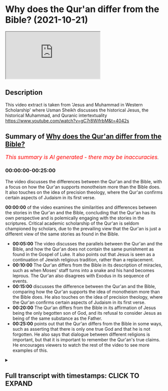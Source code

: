 # Why does the Qur'an differ from the Bible? (2021-10-21)

<iframe loading='lazy' allow='autoplay' src='https://www.youtube.com/embed/KR9MuOkZnK0'></iframe>

## Description

This video extract is taken from 'Jesus and Muhammad in Western Scholarship' where Usman Sheikh discusses the historical Jesus, the historical Muhammad, and Quranic intertextuality https://www.youtube.com/watch?v=gC7r8WifrbM&t=4042s

## Summary of [Why does the Qur'an differ from the Bible?](https://www.youtube.com/watch?v=KR9MuOkZnK0)


*<span style="color:red; font-size:125%">This summary is AI generated - there may be inaccuracies</span>. [](/)*

### <a onclick="modifyYTiframeseektime('0')">00:00:00-00:25:00</a>

The video discusses the differences between the Qur'an and the Bible, with a focus on how the Qur'an supports monotheism more than the Bible does. It also touches on the idea of precision theology, where the Qur'an confirms certain aspects of Judaism in its first verse.

**<a onclick="modifyYTiframeseektime('0')">00:00:00</a>** of the video examines the similarities and differences between the stories in the Qur'an and the Bible, concluding that the Qur'an has its own perspective and is polemically engaging with the stories in the scriptures. Critical academic scholarship of the Qur'an is seldom championed by scholars, due to the prevailing view that the Qur'an is just a different view of the same stories as found in the Bible.
* **<a onclick="modifyYTiframeseektime('300')">00:05:00</a>** The video discusses the parallels between the Qur'an and the Bible, and how the Qur'an does not contain the same punishment as found in the Gospel of Luke. It also points out that Jesus is seen as a continuation of Jewish religious tradition, rather than a replacement.
* **<a onclick="modifyYTiframeseektime('600')">00:10:00</a>** The Qur'an differs from the Bible in its description of miracles, such as when Moses' staff turns into a snake and his hand becomes leprous. The Qur'an also disagrees with Exodus in its sequence of events.
* **<a onclick="modifyYTiframeseektime('900')">00:15:00</a>** discusses the difference between the Qur'an and the Bible, comparing how the Qur'an supports the idea of monotheism more than the Bible does. He also touches on the idea of precision theology, where the Qur'an confirms certain aspects of Judaism in its first verse.
* **<a onclick="modifyYTiframeseektime('1200')">00:20:00</a>** The Qur'an differs from the Bible in its affirmation of Jesus being the only begotten son of God, and its refusal to consider Jesus as being of the same substance as the Father.
* **<a onclick="modifyYTiframeseektime('1500')">00:25:00</a>** points out that the Qur'an differs from the Bible in some ways, such as asserting that there is only one true God and that he is not forgotten. He also says that dialogue between different religions is important, but that it is important to remember the Qur'an's true claims. He encourages viewers to watch the rest of the video to see more examples of this.

<details><summary><h2>Full transcript with timestamps: CLICK TO EXPAND</h2></summary>

<a onclick="modifyYTiframeseektime('2')">0:00:02</a> okay well perhaps we can move on to the  
<a onclick="modifyYTiframeseektime('4')">0:00:04</a> last uh segment of uh our discussion  
<a onclick="modifyYTiframeseektime('7')">0:00:07</a> which is this um obscurely entitled  
<a onclick="modifyYTiframeseektime('10')">0:00:10</a> intertextuality  
<a onclick="modifyYTiframeseektime('12')">0:00:12</a> um which doesn't reveal much of what's  
<a onclick="modifyYTiframeseektime('14')">0:00:14</a> going on what are these texts and what  
<a onclick="modifyYTiframeseektime('17')">0:00:17</a> is going on here why is it such an  
<a onclick="modifyYTiframeseektime('19')">0:00:19</a> important subject that obviously you uh  
<a onclick="modifyYTiframeseektime('22')">0:00:22</a> explored in your recent postgraduate  
<a onclick="modifyYTiframeseektime('25')">0:00:25</a> studies at the university of oxford  
<a onclick="modifyYTiframeseektime('28')">0:00:28</a> indeed so i was always interested in the  
<a onclick="modifyYTiframeseektime('30')">0:00:30</a> similarities and the differences between  
<a onclick="modifyYTiframeseektime('32')">0:00:32</a> stories in the quran and the parallels  
<a onclick="modifyYTiframeseektime('35')">0:00:35</a> in biblical tradition by biblical  
<a onclick="modifyYTiframeseektime('37')">0:00:37</a> tradition i mean not only the canonical  
<a onclick="modifyYTiframeseektime('40')">0:00:40</a> uh  
<a onclick="modifyYTiframeseektime('41')">0:00:41</a> biblical writings but post canonical  
<a onclick="modifyYTiframeseektime('43')">0:00:43</a> writings also so you know the writings  
<a onclick="modifyYTiframeseektime('45')">0:00:45</a> of the church fathers the talmud and  
<a onclick="modifyYTiframeseektime('48')">0:00:48</a> jewish traditions second temple writings  
<a onclick="modifyYTiframeseektime('50')">0:00:50</a> etc  
<a onclick="modifyYTiframeseektime('51')">0:00:51</a> um  
<a onclick="modifyYTiframeseektime('52')">0:00:52</a> and so you know uh uh how do we explain  
<a onclick="modifyYTiframeseektime('55')">0:00:55</a> the similarities and the differences and  
<a onclick="modifyYTiframeseektime('57')">0:00:57</a> over the past two decades at the very  
<a onclick="modifyYTiframeseektime('59')">0:00:59</a> least  
<a onclick="modifyYTiframeseektime('60')">0:01:00</a> a lot a lot more scholarly  
<a onclick="modifyYTiframeseektime('64')">0:01:04</a> material has come out uh which is uh  
<a onclick="modifyYTiframeseektime('68')">0:01:08</a> looking at the similarities and the  
<a onclick="modifyYTiframeseektime('70')">0:01:10</a> differences of you know various  
<a onclick="modifyYTiframeseektime('72')">0:01:12</a> chronic accounts uh  
<a onclick="modifyYTiframeseektime('75')">0:01:15</a> against the biblical backdrop and so um  
<a onclick="modifyYTiframeseektime('78')">0:01:18</a> i've been interested in this topic also  
<a onclick="modifyYTiframeseektime('81')">0:01:21</a> um  
<a onclick="modifyYTiframeseektime('82')">0:01:22</a> and and i've looked specifically at a  
<a onclick="modifyYTiframeseektime('84')">0:01:24</a> few accounts so this would be the story  
<a onclick="modifyYTiframeseektime('86')">0:01:26</a> of moses in the quran  
<a onclick="modifyYTiframeseektime('88')">0:01:28</a> the story of jesus in my pieces i  
<a onclick="modifyYTiframeseektime('91')">0:01:31</a> focused upon the story of zechariah  
<a onclick="modifyYTiframeseektime('94')">0:01:34</a> and  
<a onclick="modifyYTiframeseektime('95')">0:01:35</a> also one element of the story of moses  
<a onclick="modifyYTiframeseektime('98')">0:01:38</a> that would be moses's um  
<a onclick="modifyYTiframeseektime('102')">0:01:42</a> separation and his reunion with his  
<a onclick="modifyYTiframeseektime('104')">0:01:44</a> mother so when he is you know uh still a  
<a onclick="modifyYTiframeseektime('107')">0:01:47</a> baby  
<a onclick="modifyYTiframeseektime('108')">0:01:48</a> um and my personal conclusion on my  
<a onclick="modifyYTiframeseektime('112')">0:01:52</a> examination thus far is that it seems  
<a onclick="modifyYTiframeseektime('114')">0:01:54</a> that the quran  
<a onclick="modifyYTiframeseektime('116')">0:01:56</a> intentionally parts ways  
<a onclick="modifyYTiframeseektime('118')">0:01:58</a> with commonly known stories stories  
<a onclick="modifyYTiframeseektime('121')">0:02:01</a> which are to be found in the bible which  
<a onclick="modifyYTiframeseektime('123')">0:02:03</a> are to be found in biblical tradition  
<a onclick="modifyYTiframeseektime('125')">0:02:05</a> also and that the quran has its own  
<a onclick="modifyYTiframeseektime('127')">0:02:07</a> perspective  
<a onclick="modifyYTiframeseektime('128')">0:02:08</a> and it uh  
<a onclick="modifyYTiframeseektime('130')">0:02:10</a> really you know  
<a onclick="modifyYTiframeseektime('131')">0:02:11</a> doesn't care what someone else is saying  
<a onclick="modifyYTiframeseektime('134')">0:02:14</a> it is just putting forth its own view  
<a onclick="modifyYTiframeseektime('137')">0:02:17</a> and it wants people to accept that as  
<a onclick="modifyYTiframeseektime('140')">0:02:20</a> the correct view uh at the very least  
<a onclick="modifyYTiframeseektime('143')">0:02:23</a> the stories which i've examined uh that  
<a onclick="modifyYTiframeseektime('146')">0:02:26</a> would seem to be the case and yeah the  
<a onclick="modifyYTiframeseektime('148')">0:02:28</a> tradition used to be uh and you see you  
<a onclick="modifyYTiframeseektime('150')">0:02:30</a> still get some christian missionaries  
<a onclick="modifyYTiframeseektime('152')">0:02:32</a> who say this that the the crown is a  
<a onclick="modifyYTiframeseektime('154')">0:02:34</a> crude cut and paste job of of the bible  
<a onclick="modifyYTiframeseektime('157')">0:02:37</a> basically and it gets it gets it wrong  
<a onclick="modifyYTiframeseektime('159')">0:02:39</a> makes mistakes but there are differences  
<a onclick="modifyYTiframeseektime('161')">0:02:41</a> between the bible and the quran uh the  
<a onclick="modifyYTiframeseektime('163')">0:02:43</a> bible being the default position of  
<a onclick="modifyYTiframeseektime('164')">0:02:44</a> course which is true and right uh the  
<a onclick="modifyYTiframeseektime('166')">0:02:46</a> quran just makes mistakes when it  
<a onclick="modifyYTiframeseektime('168')">0:02:48</a> differs from the crown um so but you're  
<a onclick="modifyYTiframeseektime('171')">0:02:51</a> saying that that whole crude paradigm is  
<a onclick="modifyYTiframeseektime('174')">0:02:54</a> just gone and i know um  
<a onclick="modifyYTiframeseektime('176')">0:02:56</a> your supervisor at oxford nikolai sinai  
<a onclick="modifyYTiframeseektime('179')">0:02:59</a> has all in his most recent work called  
<a onclick="modifyYTiframeseektime('181')">0:03:01</a> uh the quran a historical critical  
<a onclick="modifyYTiframeseektime('183')">0:03:03</a> introduction also says that in the  
<a onclick="modifyYTiframeseektime('185')">0:03:05</a> introduction uh to that book um that  
<a onclick="modifyYTiframeseektime('188')">0:03:08</a> that paradigm is now gone in in western  
<a onclick="modifyYTiframeseektime('190')">0:03:10</a> scholars and now as you are explaining  
<a onclick="modifyYTiframeseektime('193')">0:03:13</a> of course that um the koran has its own  
<a onclick="modifyYTiframeseektime('195')">0:03:15</a> view and is polemically engaging with  
<a onclick="modifyYTiframeseektime('198')">0:03:18</a> the stories uh uh uh  
<a onclick="modifyYTiframeseektime('201')">0:03:21</a> the in the scriptures the people of the  
<a onclick="modifyYTiframeseektime('203')">0:03:23</a> book other stories and and telling them  
<a onclick="modifyYTiframeseektime('206')">0:03:26</a> and correcting them perhaps or giving  
<a onclick="modifyYTiframeseektime('208')">0:03:28</a> his own version of these stories  
<a onclick="modifyYTiframeseektime('211')">0:03:31</a> with an understanding of course what the  
<a onclick="modifyYTiframeseektime('213')">0:03:33</a> quran is saying is the true  
<a onclick="modifyYTiframeseektime('214')">0:03:34</a> understanding it's not just a different  
<a onclick="modifyYTiframeseektime('216')">0:03:36</a> view it's the view the truth about what  
<a onclick="modifyYTiframeseektime('218')">0:03:38</a> really happened uh in those stories but  
<a onclick="modifyYTiframeseektime('221')">0:03:41</a> the the quran is is asserting itself  
<a onclick="modifyYTiframeseektime('223')">0:03:43</a> over  
<a onclick="modifyYTiframeseektime('224')">0:03:44</a> these other stories uh and giving its  
<a onclick="modifyYTiframeseektime('227')">0:03:47</a> own giving the truth the capital t uh  
<a onclick="modifyYTiframeseektime('230')">0:03:50</a> yes indeed and so my intertextual  
<a onclick="modifyYTiframeseektime('232')">0:03:52</a> reading uh has has definitely you know  
<a onclick="modifyYTiframeseektime('234')">0:03:54</a> led me to that uh conclusion and uh as  
<a onclick="modifyYTiframeseektime('238')">0:03:58</a> far as the polemical view is concerned i  
<a onclick="modifyYTiframeseektime('240')">0:04:00</a> wouldn't say that it's completely gone  
<a onclick="modifyYTiframeseektime('242')">0:04:02</a> uh  
<a onclick="modifyYTiframeseektime('243')">0:04:03</a> but but it has received a very  
<a onclick="modifyYTiframeseektime('245')">0:04:05</a> significant dent and and and it has been  
<a onclick="modifyYTiframeseektime('249')">0:04:09</a> it is rather uh diminished so you will  
<a onclick="modifyYTiframeseektime('251')">0:04:11</a> come across obviously you know  
<a onclick="modifyYTiframeseektime('253')">0:04:13</a> purely polemical circles where you know  
<a onclick="modifyYTiframeseektime('255')">0:04:15</a> uh such views are still circulating  
<a onclick="modifyYTiframeseektime('258')">0:04:18</a> according to which you know the quran  
<a onclick="modifyYTiframeseektime('259')">0:04:19</a> simply you know is the product of  
<a onclick="modifyYTiframeseektime('261')">0:04:21</a> copying from the bible when it comes to  
<a onclick="modifyYTiframeseektime('264')">0:04:24</a> the  
<a onclick="modifyYTiframeseektime('265')">0:04:25</a> scholarship on the other hand so a  
<a onclick="modifyYTiframeseektime('268')">0:04:28</a> critical  
<a onclick="modifyYTiframeseektime('270')">0:04:30</a> academic scholarship of the quran  
<a onclick="modifyYTiframeseektime('272')">0:04:32</a> this view is seldom championed by by  
<a onclick="modifyYTiframeseektime('275')">0:04:35</a> scholars there might be you know a few  
<a onclick="modifyYTiframeseektime('277')">0:04:37</a> individuals here  
<a onclick="modifyYTiframeseektime('278')">0:04:38</a> here and there  
<a onclick="modifyYTiframeseektime('281')">0:04:41</a> who may say you know something along  
<a onclick="modifyYTiframeseektime('282')">0:04:42</a> these lines um but really it's it's not  
<a onclick="modifyYTiframeseektime('285')">0:04:45</a> at all a mainstream or a common view and  
<a onclick="modifyYTiframeseektime('287')">0:04:47</a> the reason is not because you know uh  
<a onclick="modifyYTiframeseektime('289')">0:04:49</a> scholars suddenly developed this need to  
<a onclick="modifyYTiframeseektime('291')">0:04:51</a> be  
<a onclick="modifyYTiframeseektime('292')">0:04:52</a> uh nice to muslim and to respect the  
<a onclick="modifyYTiframeseektime('294')">0:04:54</a> quran it's just that you know  
<a onclick="modifyYTiframeseektime('296')">0:04:56</a> um  
<a onclick="modifyYTiframeseektime('298')">0:04:58</a> as many scholars began  
<a onclick="modifyYTiframeseektime('300')">0:05:00</a> examining the parallels in more detail  
<a onclick="modifyYTiframeseektime('303')">0:05:03</a> they realized that you know some of  
<a onclick="modifyYTiframeseektime('305')">0:05:05</a> these  
<a onclick="modifyYTiframeseektime('306')">0:05:06</a> in fact a lot of these polemical  
<a onclick="modifyYTiframeseektime('308')">0:05:08</a> paradigms they are really very difficult  
<a onclick="modifyYTiframeseektime('310')">0:05:10</a> to sustain and i can give you like um  
<a onclick="modifyYTiframeseektime('313')">0:05:13</a> one example  
<a onclick="modifyYTiframeseektime('314')">0:05:14</a> of this so  
<a onclick="modifyYTiframeseektime('316')">0:05:16</a> in the quran there is the story of the  
<a onclick="modifyYTiframeseektime('318')">0:05:18</a> enunciation uh to zechariah zechariah is  
<a onclick="modifyYTiframeseektime('322')">0:05:22</a> praying for an offspring  
<a onclick="modifyYTiframeseektime('324')">0:05:24</a> and  
<a onclick="modifyYTiframeseektime('326')">0:05:26</a> god accepts his prayer  
<a onclick="modifyYTiframeseektime('328')">0:05:28</a> and then zechariah asks for a sign  
<a onclick="modifyYTiframeseektime('331')">0:05:31</a> and  
<a onclick="modifyYTiframeseektime('332')">0:05:32</a> a sign is given to him that he will not  
<a onclick="modifyYTiframeseektime('335')">0:05:35</a> speak for three days and three nights  
<a onclick="modifyYTiframeseektime('337')">0:05:37</a> and  
<a onclick="modifyYTiframeseektime('338')">0:05:38</a> you know it's a very happy occasion and  
<a onclick="modifyYTiframeseektime('340')">0:05:40</a> uh it's a very positive account uh if  
<a onclick="modifyYTiframeseektime('343')">0:05:43</a> you look at the parallel in the gospel  
<a onclick="modifyYTiframeseektime('345')">0:05:45</a> of luke  
<a onclick="modifyYTiframeseektime('347')">0:05:47</a> zechariah is informed about the son he  
<a onclick="modifyYTiframeseektime('350')">0:05:50</a> is given details about uh  
<a onclick="modifyYTiframeseektime('352')">0:05:52</a> this sun to be  
<a onclick="modifyYTiframeseektime('354')">0:05:54</a> and then zechariah like the quran  
<a onclick="modifyYTiframeseektime('357')">0:05:57</a> requests a sign  
<a onclick="modifyYTiframeseektime('360')">0:06:00</a> the angel becomes angry and says i am  
<a onclick="modifyYTiframeseektime('363')">0:06:03</a> gabriel i just gave you this news and  
<a onclick="modifyYTiframeseektime('365')">0:06:05</a> you know you you are still asking for a  
<a onclick="modifyYTiframeseektime('367')">0:06:07</a> sign and i'm just very loosely  
<a onclick="modifyYTiframeseektime('369')">0:06:09</a> paraphrasing and uh then the angel says  
<a onclick="modifyYTiframeseektime('372')">0:06:12</a> that you know for your uh disbelief you  
<a onclick="modifyYTiframeseektime('374')">0:06:14</a> will not be able to speak  
<a onclick="modifyYTiframeseektime('377')">0:06:17</a> and and he is basically his punishment  
<a onclick="modifyYTiframeseektime('379')">0:06:19</a> is that he is struck mute  
<a onclick="modifyYTiframeseektime('382')">0:06:22</a> so it's a very very different story uh  
<a onclick="modifyYTiframeseektime('385')">0:06:25</a> i mean you can see the sharp contrast  
<a onclick="modifyYTiframeseektime('387')">0:06:27</a> with the quranic account in in the quran  
<a onclick="modifyYTiframeseektime('390')">0:06:30</a> zechariah asked for a sign he is gladly  
<a onclick="modifyYTiframeseektime('392')">0:06:32</a> given the sign and  
<a onclick="modifyYTiframeseektime('394')">0:06:34</a> but uh the signed the punishment  
<a onclick="modifyYTiframeseektime('397')">0:06:37</a> in the of luke and if you look at the  
<a onclick="modifyYTiframeseektime('400')">0:06:40</a> subsequent uh church fathers in my  
<a onclick="modifyYTiframeseektime('403')">0:06:43</a> pieces i had a look at maybe  
<a onclick="modifyYTiframeseektime('406')">0:06:46</a> around um  
<a onclick="modifyYTiframeseektime('408')">0:06:48</a> close to a dozen i think fathers uh this  
<a onclick="modifyYTiframeseektime('410')">0:06:50</a> includes uh uh uh you know the uh syriac  
<a onclick="modifyYTiframeseektime('413')">0:06:53</a> uh church father saint ifram and various  
<a onclick="modifyYTiframeseektime('417')">0:06:57</a> others uh origin  
<a onclick="modifyYTiframeseektime('419')">0:06:59</a> um  
<a onclick="modifyYTiframeseektime('420')">0:07:00</a> yeah  
<a onclick="modifyYTiframeseektime('421')">0:07:01</a> and so i mean they consistently carry  
<a onclick="modifyYTiframeseektime('423')">0:07:03</a> forward the story of the gospel of lute  
<a onclick="modifyYTiframeseektime('426')">0:07:06</a> and they simply add some complementary  
<a onclick="modifyYTiframeseektime('428')">0:07:08</a> details to it they expanded in a  
<a onclick="modifyYTiframeseektime('431')">0:07:11</a> complimentary fashion  
<a onclick="modifyYTiframeseektime('432')">0:07:12</a> and uh in some of these fathers and  
<a onclick="modifyYTiframeseektime('434')">0:07:14</a> saint ephraim for example  
<a onclick="modifyYTiframeseektime('436')">0:07:16</a> uh origin and a few others um  
<a onclick="modifyYTiframeseektime('439')">0:07:19</a> the punishment of muteness that is uh  
<a onclick="modifyYTiframeseektime('444')">0:07:24</a> uh  
<a onclick="modifyYTiframeseektime('445')">0:07:25</a> that is you know basically uh inflicted  
<a onclick="modifyYTiframeseektime('447')">0:07:27</a> upon zechariah is taken as a  
<a onclick="modifyYTiframeseektime('450')">0:07:30</a> as a symbolic  
<a onclick="modifyYTiframeseektime('452')">0:07:32</a> separation between christianity and  
<a onclick="modifyYTiframeseektime('454')">0:07:34</a> judaism  
<a onclick="modifyYTiframeseektime('456')">0:07:36</a> so uh it is almost as if you know that  
<a onclick="modifyYTiframeseektime('460')">0:07:40</a> the punishment of zechariah  
<a onclick="modifyYTiframeseektime('462')">0:07:42</a> is a symbol of  
<a onclick="modifyYTiframeseektime('464')">0:07:44</a> the replacement of the jewish temple or  
<a onclick="modifyYTiframeseektime('467')">0:07:47</a> the jewish system of worship  
<a onclick="modifyYTiframeseektime('470')">0:07:50</a> by something new i.e jesus  
<a onclick="modifyYTiframeseektime('473')">0:07:53</a> uh  
<a onclick="modifyYTiframeseektime('474')">0:07:54</a> and the new you know system ushered in  
<a onclick="modifyYTiframeseektime('476')">0:07:56</a> by uh jesus  
<a onclick="modifyYTiframeseektime('479')">0:07:59</a> now when you look at the quran against  
<a onclick="modifyYTiframeseektime('482')">0:08:02</a> all of these various parallels not only  
<a onclick="modifyYTiframeseektime('485')">0:08:05</a> do you notice a sharp contrast  
<a onclick="modifyYTiframeseektime('488')">0:08:08</a> between the  
<a onclick="modifyYTiframeseektime('490')">0:08:10</a> the main story that you know  
<a onclick="modifyYTiframeseektime('493')">0:08:13</a> punishment of zechariah there is no  
<a onclick="modifyYTiframeseektime('495')">0:08:15</a> punishment in the quran in fact it's a  
<a onclick="modifyYTiframeseektime('497')">0:08:17</a> blessing it's a sign it's a positive  
<a onclick="modifyYTiframeseektime('499')">0:08:19</a> thing  
<a onclick="modifyYTiframeseektime('500')">0:08:20</a> uh that is granted to zechariah  
<a onclick="modifyYTiframeseektime('502')">0:08:22</a> but also in the quran  
<a onclick="modifyYTiframeseektime('504')">0:08:24</a> um  
<a onclick="modifyYTiframeseektime('505')">0:08:25</a> uh uh zechariah's son  
<a onclick="modifyYTiframeseektime('508')">0:08:28</a> yahya or john the baptist is introduced  
<a onclick="modifyYTiframeseektime('511')">0:08:31</a> as the heir of the house of jacob  
<a onclick="modifyYTiframeseektime('515')">0:08:35</a> so the continuation of their inherited  
<a onclick="modifyYTiframeseektime('519')">0:08:39</a> religious tradition  
<a onclick="modifyYTiframeseektime('521')">0:08:41</a> is is  
<a onclick="modifyYTiframeseektime('523')">0:08:43</a> very clearly implied in the account uh  
<a onclick="modifyYTiframeseektime('526')">0:08:46</a> zechariah and  
<a onclick="modifyYTiframeseektime('528')">0:08:48</a> um  
<a onclick="modifyYTiframeseektime('528')">0:08:48</a> [Music]  
<a onclick="modifyYTiframeseektime('529')">0:08:49</a> john the baptist are  
<a onclick="modifyYTiframeseektime('532')">0:08:52</a> legitimate heirs of the house of jacob  
<a onclick="modifyYTiframeseektime('534')">0:08:54</a> and of their inherited religious  
<a onclick="modifyYTiframeseektime('536')">0:08:56</a> tradition jesus does not replace that uh  
<a onclick="modifyYTiframeseektime('539')">0:08:59</a> jesus does not end that so continuation  
<a onclick="modifyYTiframeseektime('543')">0:09:03</a> versus a discontinuity that you come  
<a onclick="modifyYTiframeseektime('545')">0:09:05</a> across in the writings of the various uh  
<a onclick="modifyYTiframeseektime('547')">0:09:07</a> church fathers  
<a onclick="modifyYTiframeseektime('549')">0:09:09</a> and you have a word  
<a onclick="modifyYTiframeseektime('551')">0:09:11</a> for me is that you get the sense uh very  
<a onclick="modifyYTiframeseektime('552')">0:09:12</a> much from contemporary historians of the  
<a onclick="modifyYTiframeseektime('555')">0:09:15</a> new testament and christianity and  
<a onclick="modifyYTiframeseektime('557')">0:09:17</a> historical jesus  
<a onclick="modifyYTiframeseektime('559')">0:09:19</a> uh the consensus appears to be that  
<a onclick="modifyYTiframeseektime('561')">0:09:21</a> jesus didn't come to establish a new  
<a onclick="modifyYTiframeseektime('564')">0:09:24</a> religion called christianity  
<a onclick="modifyYTiframeseektime('566')">0:09:26</a> um that he was a jew preaching judaism  
<a onclick="modifyYTiframeseektime('569')">0:09:29</a> to jews yes he had his own particular  
<a onclick="modifyYTiframeseektime('571')">0:09:31</a> take on torah observance and perhaps an  
<a onclick="modifyYTiframeseektime('573')">0:09:33</a> intensification  
<a onclick="modifyYTiframeseektime('575')">0:09:35</a> of observance and terrorization that's a  
<a onclick="modifyYTiframeseektime('577')">0:09:37</a> great emphasis on love mercy and faith  
<a onclick="modifyYTiframeseektime('579')">0:09:39</a> and so on but certainly not establishing  
<a onclick="modifyYTiframeseektime('582')">0:09:42</a> this new religion called christianity  
<a onclick="modifyYTiframeseektime('583')">0:09:43</a> which pretty quickly came on the scene  
<a onclick="modifyYTiframeseektime('585')">0:09:45</a> towards the end of the first century  
<a onclick="modifyYTiframeseektime('587')">0:09:47</a> it's for sure with people like  
<a onclick="modifyYTiframeseektime('588')">0:09:48</a> connections of antioch who actually  
<a onclick="modifyYTiframeseektime('590')">0:09:50</a> explicitly referred to uh that um so it  
<a onclick="modifyYTiframeseektime('593')">0:09:53</a> seems that the quran is uh in agreement  
<a onclick="modifyYTiframeseektime('595')">0:09:55</a> with that view in as much as jesus is  
<a onclick="modifyYTiframeseektime('598')">0:09:58</a> seen and john the baptist of course is  
<a onclick="modifyYTiframeseektime('600')">0:10:00</a> yes and seen as people who were very  
<a onclick="modifyYTiframeseektime('602')">0:10:02</a> much within the second temple judaism  
<a onclick="modifyYTiframeseektime('604')">0:10:04</a> and operating and teaching uh  
<a onclick="modifyYTiframeseektime('606')">0:10:06</a> accordingly um as opposed to the idea of  
<a onclick="modifyYTiframeseektime('609')">0:10:09</a> a new religion being born which is  
<a onclick="modifyYTiframeseektime('612')">0:10:12</a> arguably understood by the early fathers  
<a onclick="modifyYTiframeseektime('614')">0:10:14</a> under exegesis or  
<a onclick="modifyYTiframeseektime('616')">0:10:16</a> luke chapter one so that that's  
<a onclick="modifyYTiframeseektime('617')">0:10:17</a> interesting  
<a onclick="modifyYTiframeseektime('618')">0:10:18</a> um multi-faceted way looking at it yeah  
<a onclick="modifyYTiframeseektime('621')">0:10:21</a> absolutely and uh you come across you  
<a onclick="modifyYTiframeseektime('623')">0:10:23</a> know uh other points of contrast and  
<a onclick="modifyYTiframeseektime('626')">0:10:26</a> differences uh in this quranic account  
<a onclick="modifyYTiframeseektime('628')">0:10:28</a> of zechariah uh which is mentioned in  
<a onclick="modifyYTiframeseektime('631')">0:10:31</a> q19 and q3 surah al-imran and uh surah  
<a onclick="modifyYTiframeseektime('635')">0:10:35</a> maryam and you know  
<a onclick="modifyYTiframeseektime('637')">0:10:37</a> these various biblical traditions but  
<a onclick="modifyYTiframeseektime('639')">0:10:39</a> you come across the same thing in uh  
<a onclick="modifyYTiframeseektime('642')">0:10:42</a> different stories different prophetic  
<a onclick="modifyYTiframeseektime('644')">0:10:44</a> stories that you examine i mean just  
<a onclick="modifyYTiframeseektime('645')">0:10:45</a> looking at the story of moses there is  
<a onclick="modifyYTiframeseektime('648')">0:10:48</a> one interesting example that i was  
<a onclick="modifyYTiframeseektime('649')">0:10:49</a> actually not familiar with up until my  
<a onclick="modifyYTiframeseektime('651')">0:10:51</a> studies at oxford uh so you'll notice  
<a onclick="modifyYTiframeseektime('654')">0:10:54</a> that you know the sign given to  
<a onclick="modifyYTiframeseektime('656')">0:10:56</a> the miracle given to moses one is that  
<a onclick="modifyYTiframeseektime('658')">0:10:58</a> you know his staff transforms into a  
<a onclick="modifyYTiframeseektime('660')">0:11:00</a> serpent and the other one is that his  
<a onclick="modifyYTiframeseektime('663')">0:11:03</a> hand becomes  
<a onclick="modifyYTiframeseektime('664')">0:11:04</a> leprous uh  
<a onclick="modifyYTiframeseektime('667')">0:11:07</a> the hebrew term in exodus i'm forgetting  
<a onclick="modifyYTiframeseektime('670')">0:11:10</a> what term it is but you look at the  
<a onclick="modifyYTiframeseektime('672')">0:11:12</a> meaning and it has a negative  
<a onclick="modifyYTiframeseektime('674')">0:11:14</a> connotation that his hand becomes you  
<a onclick="modifyYTiframeseektime('676')">0:11:16</a> know like uh diseased or uh infected uh  
<a onclick="modifyYTiframeseektime('680')">0:11:20</a> when he pulls it out  
<a onclick="modifyYTiframeseektime('682')">0:11:22</a> and when he uh puts it you know in his  
<a onclick="modifyYTiframeseektime('685')">0:11:25</a> bosom and takes it out again it becomes  
<a onclick="modifyYTiframeseektime('687')">0:11:27</a> normal  
<a onclick="modifyYTiframeseektime('688')">0:11:28</a> so you know that's a miracle which is uh  
<a onclick="modifyYTiframeseektime('691')">0:11:31</a> given to moses interestingly enough when  
<a onclick="modifyYTiframeseektime('694')">0:11:34</a> the quran mentions uh this particular  
<a onclick="modifyYTiframeseektime('696')">0:11:36</a> miracle  
<a onclick="modifyYTiframeseektime('697')">0:11:37</a> the hand miracle  
<a onclick="modifyYTiframeseektime('699')">0:11:39</a> the quran refers to it five times and on  
<a onclick="modifyYTiframeseektime('702')">0:11:42</a> three occasions the quran says that  
<a onclick="modifyYTiframeseektime('706')">0:11:46</a> his hand was  
<a onclick="modifyYTiframeseektime('708')">0:11:48</a> white without a disease without defect  
<a onclick="modifyYTiframeseektime('713')">0:11:53</a> so you see you know again the contrast  
<a onclick="modifyYTiframeseektime('715')">0:11:55</a> you know with that uh detail in the  
<a onclick="modifyYTiframeseektime('718')">0:11:58</a> bible because that word if you look in  
<a onclick="modifyYTiframeseektime('719')">0:11:59</a> it if you look at the concordances and  
<a onclick="modifyYTiframeseektime('722')">0:12:02</a> the dictionaries  
<a onclick="modifyYTiframeseektime('723')">0:12:03</a> uh it's a negative word i mean the  
<a onclick="modifyYTiframeseektime('725')">0:12:05</a> translation uh oftentimes is diseased  
<a onclick="modifyYTiframeseektime('728')">0:12:08</a> the difference but why  
<a onclick="modifyYTiframeseektime('730')">0:12:10</a> why is the quran making that point what  
<a onclick="modifyYTiframeseektime('733')">0:12:13</a> yeah so  
<a onclick="modifyYTiframeseektime('734')">0:12:14</a> it's not a random point oh it instantly  
<a onclick="modifyYTiframeseektime('736')">0:12:16</a> you just have a diseased hand what why  
<a onclick="modifyYTiframeseektime('739')">0:12:19</a> is it saying this  
<a onclick="modifyYTiframeseektime('741')">0:12:21</a> yeah so so again the question is why as  
<a onclick="modifyYTiframeseektime('743')">0:12:23</a> you said the quran says this now if you  
<a onclick="modifyYTiframeseektime('745')">0:12:25</a> look at the  
<a onclick="modifyYTiframeseektime('746')">0:12:26</a> uh post canonical you know uh jewish  
<a onclick="modifyYTiframeseektime('749')">0:12:29</a> writings uh  
<a onclick="modifyYTiframeseektime('751')">0:12:31</a> you  
<a onclick="modifyYTiframeseektime('752')">0:12:32</a> uh you may be able to glean maybe you  
<a onclick="modifyYTiframeseektime('754')">0:12:34</a> know some uh difficulty with this nature  
<a onclick="modifyYTiframeseektime('757')">0:12:37</a> of the miracle so uh the  
<a onclick="modifyYTiframeseektime('760')">0:12:40</a> uh in exodus 4 6 in the uh septuagint  
<a onclick="modifyYTiframeseektime('764')">0:12:44</a> for example it simply states  
<a onclick="modifyYTiframeseektime('766')">0:12:46</a> uh his hand  
<a onclick="modifyYTiframeseektime('767')">0:12:47</a> became as snow  
<a onclick="modifyYTiframeseektime('769')">0:12:49</a> and  
<a onclick="modifyYTiframeseektime('770')">0:12:50</a> josephus mentions for example  
<a onclick="modifyYTiframeseektime('772')">0:12:52</a> his hand became white off a color  
<a onclick="modifyYTiframeseektime('775')">0:12:55</a> resembling chalk  
<a onclick="modifyYTiframeseektime('777')">0:12:57</a> now they they're not disagreeing with  
<a onclick="modifyYTiframeseektime('779')">0:12:59</a> what is there  
<a onclick="modifyYTiframeseektime('780')">0:13:00</a> in the canonical uh uh exodus  
<a onclick="modifyYTiframeseektime('783')">0:13:03</a> uh they're simply emphasizing the  
<a onclick="modifyYTiframeseektime('785')">0:13:05</a> whiteness of the hand uh and they're  
<a onclick="modifyYTiframeseektime('788')">0:13:08</a> just leaving out the bit about the  
<a onclick="modifyYTiframeseektime('789')">0:13:09</a> disease we may guess that okay they were  
<a onclick="modifyYTiframeseektime('792')">0:13:12</a> uncomfortable with that although you can  
<a onclick="modifyYTiframeseektime('794')">0:13:14</a> give it a positive spin also that you  
<a onclick="modifyYTiframeseektime('796')">0:13:16</a> know his hand became very leprous very  
<a onclick="modifyYTiframeseektime('799')">0:13:19</a> diseased and you know uh dance in an  
<a onclick="modifyYTiframeseektime('802')">0:13:22</a> instant it is healed and you know that  
<a onclick="modifyYTiframeseektime('804')">0:13:24</a> is a miracle uh and it shows that uh i  
<a onclick="modifyYTiframeseektime('807')">0:13:27</a> was reading somewhere that you know that  
<a onclick="modifyYTiframeseektime('809')">0:13:29</a> uh the control of god over uh moses and  
<a onclick="modifyYTiframeseektime('813')">0:13:33</a> that you know  
<a onclick="modifyYTiframeseektime('814')">0:13:34</a> um  
<a onclick="modifyYTiframeseektime('815')">0:13:35</a> some people are trying to show the  
<a onclick="modifyYTiframeseektime('816')">0:13:36</a> superiority of jesus  
<a onclick="modifyYTiframeseektime('818')">0:13:38</a> uh compared to moses uh uh i'm just  
<a onclick="modifyYTiframeseektime('822')">0:13:42</a> vaguely recalling uh some things which  
<a onclick="modifyYTiframeseektime('824')">0:13:44</a> are which i read quite some time ago  
<a onclick="modifyYTiframeseektime('827')">0:13:47</a> but nonetheless uh in these jewish  
<a onclick="modifyYTiframeseektime('829')">0:13:49</a> writers you can see that you know there  
<a onclick="modifyYTiframeseektime('831')">0:13:51</a> is simply an emphasis in some of them  
<a onclick="modifyYTiframeseektime('833')">0:13:53</a> upon the whiteness of the hand and the  
<a onclick="modifyYTiframeseektime('835')">0:13:55</a> hand becoming resembling choke as  
<a onclick="modifyYTiframeseektime('837')">0:13:57</a> josephus but the quran goes out of its  
<a onclick="modifyYTiframeseektime('839')">0:13:59</a> way to mention in three places it was  
<a onclick="modifyYTiframeseektime('841')">0:14:01</a> without defect without disease what is  
<a onclick="modifyYTiframeseektime('843')">0:14:03</a> the reason for that  
<a onclick="modifyYTiframeseektime('845')">0:14:05</a> maybe the quran just disagrees with that  
<a onclick="modifyYTiframeseektime('847')">0:14:07</a> and thinks that you know uh  
<a onclick="modifyYTiframeseektime('849')">0:14:09</a> it was white it was  
<a onclick="modifyYTiframeseektime('851')">0:14:11</a> not diseased not defected and that is  
<a onclick="modifyYTiframeseektime('853')">0:14:13</a> wrong  
<a onclick="modifyYTiframeseektime('854')">0:14:14</a> because it is wrong uh i can't think of  
<a onclick="modifyYTiframeseektime('857')">0:14:17</a> any other reason at this stage as to why  
<a onclick="modifyYTiframeseektime('859')">0:14:19</a> that is the case but there is something  
<a onclick="modifyYTiframeseektime('861')">0:14:21</a> else also again in the story of uh moses  
<a onclick="modifyYTiframeseektime('864')">0:14:24</a> uh in exodus we read about the famous  
<a onclick="modifyYTiframeseektime('867')">0:14:27</a> duel which moses has with the magicians  
<a onclick="modifyYTiframeseektime('870')">0:14:30</a> um  
<a onclick="modifyYTiframeseektime('872')">0:14:32</a> and you know the magicians are able to  
<a onclick="modifyYTiframeseektime('874')">0:14:34</a> replicate a  
<a onclick="modifyYTiframeseektime('875')">0:14:35</a> miracle of uh moses but moses prevails  
<a onclick="modifyYTiframeseektime('878')">0:14:38</a> his serpent uh i think a gobbles up or  
<a onclick="modifyYTiframeseektime('881')">0:14:41</a> swallows the  
<a onclick="modifyYTiframeseektime('882')">0:14:42</a> other snakes now the same story is  
<a onclick="modifyYTiframeseektime('885')">0:14:45</a> mentioned uh in the quran  
<a onclick="modifyYTiframeseektime('887')">0:14:47</a> now there is a  
<a onclick="modifyYTiframeseektime('889')">0:14:49</a> the quran disagrees with exodus in the  
<a onclick="modifyYTiframeseektime('891')">0:14:51</a> order  
<a onclick="modifyYTiframeseektime('892')">0:14:52</a> of  
<a onclick="modifyYTiframeseektime('893')">0:14:53</a> in the sequence of what happened so  
<a onclick="modifyYTiframeseektime('895')">0:14:55</a> according to that if i remember  
<a onclick="modifyYTiframeseektime('897')">0:14:57</a> correctly it is moses who first  
<a onclick="modifyYTiframeseektime('900')">0:15:00</a> throws his staff and it converts into a  
<a onclick="modifyYTiframeseektime('902')">0:15:02</a> snake and then the magicians are able to  
<a onclick="modifyYTiframeseektime('905')">0:15:05</a> replicate that  
<a onclick="modifyYTiframeseektime('907')">0:15:07</a> in the quran  
<a onclick="modifyYTiframeseektime('910')">0:15:10</a> moses invites the uh magicians  
<a onclick="modifyYTiframeseektime('913')">0:15:13</a> to cost their  
<a onclick="modifyYTiframeseektime('915')">0:15:15</a> stuff or you know whatever they had  
<a onclick="modifyYTiframeseektime('917')">0:15:17</a> first so they did it first  
<a onclick="modifyYTiframeseektime('920')">0:15:20</a> and something happens  
<a onclick="modifyYTiframeseektime('922')">0:15:22</a> the quran calls it trickery or you know  
<a onclick="modifyYTiframeseektime('924')">0:15:24</a> somehow they fooled the people but it  
<a onclick="modifyYTiframeseektime('926')">0:15:26</a> seemed real  
<a onclick="modifyYTiframeseektime('927')">0:15:27</a> and the quran mentions that moses became  
<a onclick="modifyYTiframeseektime('930')">0:15:30</a> afraid  
<a onclick="modifyYTiframeseektime('931')">0:15:31</a> that within himself you know like he was  
<a onclick="modifyYTiframeseektime('934')">0:15:34</a> concerned that he was not expecting this  
<a onclick="modifyYTiframeseektime('935')">0:15:35</a> at all  
<a onclick="modifyYTiframeseektime('936')">0:15:36</a> and at that very moment  
<a onclick="modifyYTiframeseektime('939')">0:15:39</a> god tells moses don't be afraid you will  
<a onclick="modifyYTiframeseektime('942')">0:15:42</a> prevail cast your stuff  
<a onclick="modifyYTiframeseektime('945')">0:15:45</a> moses does that and immediately what  
<a onclick="modifyYTiframeseektime('947')">0:15:47</a> happens  
<a onclick="modifyYTiframeseektime('948')">0:15:48</a> when the magicians see the miracle  
<a onclick="modifyYTiframeseektime('951')">0:15:51</a> they just fall in prostration they know  
<a onclick="modifyYTiframeseektime('953')">0:15:53</a> that this is the real thing this is not  
<a onclick="modifyYTiframeseektime('956')">0:15:56</a> you know akin to what they did  
<a onclick="modifyYTiframeseektime('959')">0:15:59</a> look at the contrast with the biblical  
<a onclick="modifyYTiframeseektime('961')">0:16:01</a> story  
<a onclick="modifyYTiframeseektime('961')">0:16:01</a> after the deal with the magicians the  
<a onclick="modifyYTiframeseektime('964')">0:16:04</a> magicians are able to then they don't  
<a onclick="modifyYTiframeseektime('967')">0:16:07</a> give up they continue to be on the side  
<a onclick="modifyYTiframeseektime('969')">0:16:09</a> of the pharaoh and they are able to  
<a onclick="modifyYTiframeseektime('971')">0:16:11</a> replicate i think two or three miracles  
<a onclick="modifyYTiframeseektime('973')">0:16:13</a> of moses uh uh the miracle i think of  
<a onclick="modifyYTiframeseektime('977')">0:16:17</a> the frogs or maybe the uh turning uh uh  
<a onclick="modifyYTiframeseektime('981')">0:16:21</a> water into blood i can't remember  
<a onclick="modifyYTiframeseektime('983')">0:16:23</a> correctly uh uh precisely at the moment  
<a onclick="modifyYTiframeseektime('985')">0:16:25</a> but they are able to replicate it  
<a onclick="modifyYTiframeseektime('986')">0:16:26</a> according to exodus some of the miracles  
<a onclick="modifyYTiframeseektime('989')">0:16:29</a> of of moses even though what they're  
<a onclick="modifyYTiframeseektime('991')">0:16:31</a> doing is not miracles it's trickery  
<a onclick="modifyYTiframeseektime('993')">0:16:33</a> trickery but they are able to you know  
<a onclick="modifyYTiframeseektime('996')">0:16:36</a> match moses at least to some extent not  
<a onclick="modifyYTiframeseektime('998')">0:16:38</a> so in the quran immediately game over  
<a onclick="modifyYTiframeseektime('1001')">0:16:41</a> the magicians  
<a onclick="modifyYTiframeseektime('1002')">0:16:42</a> it has such a huge impact upon them they  
<a onclick="modifyYTiframeseektime('1005')">0:16:45</a> are on their knees  
<a onclick="modifyYTiframeseektime('1007')">0:16:47</a> they  
<a onclick="modifyYTiframeseektime('1008')">0:16:48</a> immediately you know ask god forgiveness  
<a onclick="modifyYTiframeseektime('1010')">0:16:50</a> and when the pharaoh screams at them  
<a onclick="modifyYTiframeseektime('1013')">0:16:53</a> that you know i'll punish you i'll  
<a onclick="modifyYTiframeseektime('1014')">0:16:54</a> crucify you what not they say we don't  
<a onclick="modifyYTiframeseektime('1016')">0:16:56</a> care to what you like that is the impact  
<a onclick="modifyYTiframeseektime('1018')">0:16:58</a> moses miracle has upon them  
<a onclick="modifyYTiframeseektime('1021')">0:17:01</a> now if you look at the um  
<a onclick="modifyYTiframeseektime('1024')">0:17:04</a> subsequent jewish  
<a onclick="modifyYTiframeseektime('1026')">0:17:06</a> commentaries on  
<a onclick="modifyYTiframeseektime('1029')">0:17:09</a> on you know this episode in exodus  
<a onclick="modifyYTiframeseektime('1031')">0:17:11</a> [Music]  
<a onclick="modifyYTiframeseektime('1032')">0:17:12</a> you can see that some authors are  
<a onclick="modifyYTiframeseektime('1034')">0:17:14</a> troubled by the fact that the magicians  
<a onclick="modifyYTiframeseektime('1036')">0:17:16</a> are able to replicate a few of the  
<a onclick="modifyYTiframeseektime('1038')">0:17:18</a> miracles of moses  
<a onclick="modifyYTiframeseektime('1040')">0:17:20</a> and uh different explanations are used  
<a onclick="modifyYTiframeseektime('1043')">0:17:23</a> to justify this so you know uh i won't  
<a onclick="modifyYTiframeseektime('1045')">0:17:25</a> go into the explanations in detail i  
<a onclick="modifyYTiframeseektime('1047')">0:17:27</a> have them written down somewhere but  
<a onclick="modifyYTiframeseektime('1048')">0:17:28</a> i'll get lost if i start reading  
<a onclick="modifyYTiframeseektime('1051')">0:17:31</a> but anyway they give various  
<a onclick="modifyYTiframeseektime('1053')">0:17:33</a> explanations and you know some people  
<a onclick="modifyYTiframeseektime('1054')">0:17:34</a> say that well even though they are able  
<a onclick="modifyYTiframeseektime('1056')">0:17:36</a> to replicate what uh moses did but you  
<a onclick="modifyYTiframeseektime('1059')">0:17:39</a> know moses the serpent it was more  
<a onclick="modifyYTiframeseektime('1061')">0:17:41</a> ferocious and it was able to you know  
<a onclick="modifyYTiframeseektime('1063')">0:17:43</a> swallow up  
<a onclick="modifyYTiframeseektime('1064')">0:17:44</a> uh they're snakes but notice again how  
<a onclick="modifyYTiframeseektime('1066')">0:17:46</a> the quran  
<a onclick="modifyYTiframeseektime('1068')">0:17:48</a> parts ways  
<a onclick="modifyYTiframeseektime('1070')">0:17:50</a> with the biblical story in a more  
<a onclick="modifyYTiframeseektime('1072')">0:17:52</a> drastic way  
<a onclick="modifyYTiframeseektime('1074')">0:17:54</a> according to the quran no  
<a onclick="modifyYTiframeseektime('1076')">0:17:56</a> they were defeated  
<a onclick="modifyYTiframeseektime('1078')">0:17:58</a> in that very instance  
<a onclick="modifyYTiframeseektime('1080')">0:18:00</a> and that was end of story for them  
<a onclick="modifyYTiframeseektime('1082')">0:18:02</a> and you come across these bits and  
<a onclick="modifyYTiframeseektime('1084')">0:18:04</a> pieces and so many other places in the  
<a onclick="modifyYTiframeseektime('1086')">0:18:06</a> story of jesus i've already mentioned  
<a onclick="modifyYTiframeseektime('1088')">0:18:08</a> the story of zechariah you look at the  
<a onclick="modifyYTiframeseektime('1090')">0:18:10</a> story of joseph and you know compare  
<a onclick="modifyYTiframeseektime('1092')">0:18:12</a> that with the parables in in the bible  
<a onclick="modifyYTiframeseektime('1094')">0:18:14</a> that again and again at least you know  
<a onclick="modifyYTiframeseektime('1097')">0:18:17</a> i've come across these  
<a onclick="modifyYTiframeseektime('1098')">0:18:18</a> uh  
<a onclick="modifyYTiframeseektime('1100')">0:18:20</a> these instances which leads me to  
<a onclick="modifyYTiframeseektime('1101')">0:18:21</a> conclude that you know it's not correct  
<a onclick="modifyYTiframeseektime('1103')">0:18:23</a> to say that the quran just  
<a onclick="modifyYTiframeseektime('1105')">0:18:25</a> endorses the bible i think the quran has  
<a onclick="modifyYTiframeseektime('1108')">0:18:28</a> an adversarial attitude towards biblical  
<a onclick="modifyYTiframeseektime('1111')">0:18:31</a> traditions both canonical and  
<a onclick="modifyYTiframeseektime('1113')">0:18:33</a> non-canonical there are times when it  
<a onclick="modifyYTiframeseektime('1115')">0:18:35</a> agrees with what is there in the bible  
<a onclick="modifyYTiframeseektime('1117')">0:18:37</a> and in biblical tradition and it's time  
<a onclick="modifyYTiframeseektime('1120')">0:18:40</a> to disagree with them rather drastically  
<a onclick="modifyYTiframeseektime('1121')">0:18:41</a> yeah i mean this is extraordinarily what  
<a onclick="modifyYTiframeseektime('1123')">0:18:43</a> you're saying you've given detailed  
<a onclick="modifyYTiframeseektime('1124')">0:18:44</a> evidence that still many uh christian  
<a onclick="modifyYTiframeseektime('1126')">0:18:46</a> apologists polemicists particularly  
<a onclick="modifyYTiframeseektime('1128')">0:18:48</a> insist that the quran endorses uh the  
<a onclick="modifyYTiframeseektime('1131')">0:18:51</a> bible when it patently obviously doesn't  
<a onclick="modifyYTiframeseektime('1134')">0:18:54</a> uh in when you really look at the detail  
<a onclick="modifyYTiframeseektime('1137')">0:18:57</a> and comparatively the intertextual  
<a onclick="modifyYTiframeseektime('1139')">0:18:59</a> analysis you you see a as you say an  
<a onclick="modifyYTiframeseektime('1141')">0:19:01</a> adversary or polemical attitude a  
<a onclick="modifyYTiframeseektime('1143')">0:19:03</a> correction a change um but my own  
<a onclick="modifyYTiframeseektime('1146')">0:19:06</a> personal uh favorite is uh  
<a onclick="modifyYTiframeseektime('1156')">0:19:16</a> my own favorite translation is muhammad  
<a onclick="modifyYTiframeseektime('1158')">0:19:18</a> assad's a great jewish uh convert to  
<a onclick="modifyYTiframeseektime('1161')">0:19:21</a> islam in the 20th century  
<a onclick="modifyYTiframeseektime('1162')">0:19:22</a> his uh  
<a onclick="modifyYTiframeseektime('1163')">0:19:23</a> commentary on the translation of the  
<a onclick="modifyYTiframeseektime('1165')">0:19:25</a> quran and uh he his uh it's very very  
<a onclick="modifyYTiframeseektime('1168')">0:19:28</a> brief this surah in his translation it  
<a onclick="modifyYTiframeseektime('1170')">0:19:30</a> says  
<a onclick="modifyYTiframeseektime('1171')">0:19:31</a> say he is the one god  
<a onclick="modifyYTiframeseektime('1174')">0:19:34</a> god the eternal the uncaused cause of  
<a onclick="modifyYTiframeseektime('1177')">0:19:37</a> all being he begets not and neither is  
<a onclick="modifyYTiframeseektime('1180')">0:19:40</a> he begotten and there is nothing that  
<a onclick="modifyYTiframeseektime('1183')">0:19:43</a> could be compared with him so in four  
<a onclick="modifyYTiframeseektime('1186')">0:19:46</a> short  
<a onclick="modifyYTiframeseektime('1187')">0:19:47</a> for sure ayah we have  
<a onclick="modifyYTiframeseektime('1190')">0:19:50</a> what you you have termed precision  
<a onclick="modifyYTiframeseektime('1192')">0:19:52</a> theology but both in terms of confirming  
<a onclick="modifyYTiframeseektime('1195')">0:19:55</a> the shema in the first verse uh which is  
<a onclick="modifyYTiframeseektime('1197')">0:19:57</a> you know here is where the lord our god  
<a onclick="modifyYTiframeseektime('1199')">0:19:59</a> is one lord universalizing it dropping  
<a onclick="modifyYTiframeseektime('1201')">0:20:01</a> as you put it uh the reference to israel  
<a onclick="modifyYTiframeseektime('1205')">0:20:05</a> and and then also  
<a onclick="modifyYTiframeseektime('1207')">0:20:07</a> in the third verse uh he begets not  
<a onclick="modifyYTiframeseektime('1209')">0:20:09</a> neither has begotten it's got to be a  
<a onclick="modifyYTiframeseektime('1211')">0:20:11</a> specific reference there to the council  
<a onclick="modifyYTiframeseektime('1212')">0:20:12</a> of nicaea the idea of begotten of the  
<a onclick="modifyYTiframeseektime('1215')">0:20:15</a> father um  
<a onclick="modifyYTiframeseektime('1217')">0:20:17</a> so you have on the one hand the quran  
<a onclick="modifyYTiframeseektime('1219')">0:20:19</a> affirming the shema which is in  
<a onclick="modifyYTiframeseektime('1221')">0:20:21</a> deuteronomy of course uh the creed of  
<a onclick="modifyYTiframeseektime('1224')">0:20:24</a> israel still resides today by pious jews  
<a onclick="modifyYTiframeseektime('1226')">0:20:26</a> of course also reaffirmed by jesus in  
<a onclick="modifyYTiframeseektime('1229')">0:20:29</a> the christian gospels in the gospel of  
<a onclick="modifyYTiframeseektime('1231')">0:20:31</a> mark  
<a onclick="modifyYTiframeseektime('1232')">0:20:32</a> and the quran takes the side of jesus  
<a onclick="modifyYTiframeseektime('1234')">0:20:34</a> and moses will put it that way over  
<a onclick="modifyYTiframeseektime('1236')">0:20:36</a> against  
<a onclick="modifyYTiframeseektime('1238')">0:20:38</a> later christian tradition which would  
<a onclick="modifyYTiframeseektime('1240')">0:20:40</a> have jesus as uh begotten of god  
<a onclick="modifyYTiframeseektime('1244')">0:20:44</a> um and uh so for me because very not  
<a onclick="modifyYTiframeseektime('1247')">0:20:47</a> just precision theology is incredibly  
<a onclick="modifyYTiframeseektime('1249')">0:20:49</a> rich theology um which centers the quran  
<a onclick="modifyYTiframeseektime('1253')">0:20:53</a> the chronicles perspective very much in  
<a onclick="modifyYTiframeseektime('1255')">0:20:55</a> the jewish  
<a onclick="modifyYTiframeseektime('1257')">0:20:57</a> mosaic tradition which jesus identifies  
<a onclick="modifyYTiframeseektime('1260')">0:21:00</a> with uh according to mark  
<a onclick="modifyYTiframeseektime('1263')">0:21:03</a> over against another religion uh which  
<a onclick="modifyYTiframeseektime('1265')">0:21:05</a> was not established by jesus as scholars  
<a onclick="modifyYTiframeseektime('1267')">0:21:07</a> now know in the west he didn't come to  
<a onclick="modifyYTiframeseektime('1268')">0:21:08</a> establish christianity this later  
<a onclick="modifyYTiframeseektime('1270')">0:21:10</a> catholic tradition uh of the creeds and  
<a onclick="modifyYTiframeseektime('1273')">0:21:13</a> the councils of the church which are  
<a onclick="modifyYTiframeseektime('1275')">0:21:15</a> accepted by all mainstream catholics and  
<a onclick="modifyYTiframeseektime('1277')">0:21:17</a> africans and the orthodox and methodists  
<a onclick="modifyYTiframeseektime('1279')">0:21:19</a> and so on we all accept these greeds as  
<a onclick="modifyYTiframeseektime('1281')">0:21:21</a> authoritative at least the nicin creed  
<a onclick="modifyYTiframeseektime('1283')">0:21:23</a> anyway  
<a onclick="modifyYTiframeseektime('1284')">0:21:24</a> um  
<a onclick="modifyYTiframeseektime('1285')">0:21:25</a> that is a discontinuous from the mosaic  
<a onclick="modifyYTiframeseektime('1289')">0:21:29</a> jesus quranic tradition  
<a onclick="modifyYTiframeseektime('1293')">0:21:33</a> so for me this is incredibly rich surah  
<a onclick="modifyYTiframeseektime('1295')">0:21:35</a> which speaks volumes on many levels uh  
<a onclick="modifyYTiframeseektime('1298')">0:21:38</a> um about this and i know you've written  
<a onclick="modifyYTiframeseektime('1300')">0:21:40</a> in your pieces  
<a onclick="modifyYTiframeseektime('1302')">0:21:42</a> yeah i just wanted to highlight that no  
<a onclick="modifyYTiframeseektime('1305')">0:21:45</a> absolutely and i have just one con  
<a onclick="modifyYTiframeseektime('1306')">0:21:46</a> confession to make the term which i used  
<a onclick="modifyYTiframeseektime('1308')">0:21:48</a> precis uh precision strike  
<a onclick="modifyYTiframeseektime('1310')">0:21:50</a> i borrowed that from a scholar i can't  
<a onclick="modifyYTiframeseektime('1312')">0:21:52</a> remember her name but she was giving a  
<a onclick="modifyYTiframeseektime('1313')">0:21:53</a> presentation and it stuck in my mind so  
<a onclick="modifyYTiframeseektime('1316')">0:21:56</a> uh if i remember her name later on i'll  
<a onclick="modifyYTiframeseektime('1318')">0:21:58</a> i'll definitely mention it to you  
<a onclick="modifyYTiframeseektime('1322')">0:22:02</a> and before another contract i credited  
<a onclick="modifyYTiframeseektime('1324')">0:22:04</a> it to you and i will continue  
<a onclick="modifyYTiframeseektime('1327')">0:22:07</a> because that's what i read it in your  
<a onclick="modifyYTiframeseektime('1329')">0:22:09</a> thesis at oxford so yeah  
<a onclick="modifyYTiframeseektime('1331')">0:22:11</a> yeah  
<a onclick="modifyYTiframeseektime('1332')">0:22:12</a> that for me is you know a really weighty  
<a onclick="modifyYTiframeseektime('1335')">0:22:15</a> matter i mean the detail of moses hand  
<a onclick="modifyYTiframeseektime('1336')">0:22:16</a> coming out white disease yeah that  
<a onclick="modifyYTiframeseektime('1339')">0:22:19</a> that's there and tells us  
<a onclick="modifyYTiframeseektime('1341')">0:22:21</a> but this syrup is is the bombshell of  
<a onclick="modifyYTiframeseektime('1343')">0:22:23</a> all bombshells i mean it really oh  
<a onclick="modifyYTiframeseektime('1345')">0:22:25</a> absolutely yeah amazing uh i have a like  
<a onclick="modifyYTiframeseektime('1348')">0:22:28</a> a you know a comparison with the nicean  
<a onclick="modifyYTiframeseektime('1350')">0:22:30</a> creed which you might be able to as well  
<a onclick="modifyYTiframeseektime('1352')">0:22:32</a> you won't be able to see so yeah like  
<a onclick="modifyYTiframeseektime('1354')">0:22:34</a> you mentioned  
<a onclick="modifyYTiframeseektime('1356')">0:22:36</a> say he is god one now the word uh ahadi  
<a onclick="modifyYTiframeseektime('1359')">0:22:39</a> here  
<a onclick="modifyYTiframeseektime('1360')">0:22:40</a> is a habits uh legomenum so it occurs  
<a onclick="modifyYTiframeseektime('1364')">0:22:44</a> only once in the entire quranic corpus  
<a onclick="modifyYTiframeseektime('1366')">0:22:46</a> only here uh otherwise the word for one  
<a onclick="modifyYTiframeseektime('1369')">0:22:49</a> is why which the quran uses but ahad is  
<a onclick="modifyYTiframeseektime('1372')">0:22:52</a> used here and then if you compare that  
<a onclick="modifyYTiframeseektime('1374')">0:22:54</a> you know with the shema here where  
<a onclick="modifyYTiframeseektime('1375')">0:22:55</a> israel the lord our god is one the word  
<a onclick="modifyYTiframeseektime('1378')">0:22:58</a> is ah  
<a onclick="modifyYTiframeseektime('1380')">0:23:00</a> so so so you know you can immediately  
<a onclick="modifyYTiframeseektime('1383')">0:23:03</a> you know when you are  
<a onclick="modifyYTiframeseektime('1384')">0:23:04</a> reading  
<a onclick="modifyYTiframeseektime('1386')">0:23:06</a> uh if you know hebrew ahad will remind  
<a onclick="modifyYTiframeseektime('1389')">0:23:09</a> you of the shema um here where israel  
<a onclick="modifyYTiframeseektime('1392')">0:23:12</a> our lord our god is one uh  
<a onclick="modifyYTiframeseektime('1394')">0:23:14</a> and also uh notice that the biblical  
<a onclick="modifyYTiframeseektime('1397')">0:23:17</a> statement uh here oh  
<a onclick="modifyYTiframeseektime('1400')">0:23:20</a> here o israel can be looked upon as a  
<a onclick="modifyYTiframeseektime('1403')">0:23:23</a> passive whereas the quran says  
<a onclick="modifyYTiframeseektime('1406')">0:23:26</a> an imperative uh say he is god the one  
<a onclick="modifyYTiframeseektime('1410')">0:23:30</a> uh so uh you can see that the shema is  
<a onclick="modifyYTiframeseektime('1413')">0:23:33</a> actually intensified  
<a onclick="modifyYTiframeseektime('1414')">0:23:34</a> here it's no longer about hearing it's  
<a onclick="modifyYTiframeseektime('1417')">0:23:37</a> about declaring it's about saying  
<a onclick="modifyYTiframeseektime('1420')">0:23:40</a> uh it's about asserting uh and then  
<a onclick="modifyYTiframeseektime('1422')">0:23:42</a> allah  
<a onclick="modifyYTiframeseektime('1424')">0:23:44</a> which can be translated as you know god  
<a onclick="modifyYTiframeseektime('1426')">0:23:46</a> the internal  
<a onclick="modifyYTiframeseektime('1428')">0:23:48</a> now you compare this with the nicean  
<a onclick="modifyYTiframeseektime('1430')">0:23:50</a> creed uh the father almighty maker of  
<a onclick="modifyYTiframeseektime('1432')">0:23:52</a> heaven and earth and of all things  
<a onclick="modifyYTiframeseektime('1435')">0:23:55</a> visible and invisible okay so we can say  
<a onclick="modifyYTiframeseektime('1438')">0:23:58</a> that you know this would match with god  
<a onclick="modifyYTiframeseektime('1440')">0:24:00</a> the eternal but the next crucial bit who  
<a onclick="modifyYTiframeseektime('1443')">0:24:03</a> has not become nor has  
<a onclick="modifyYTiframeseektime('1446')">0:24:06</a> has been begotten  
<a onclick="modifyYTiframeseektime('1448')">0:24:08</a> now this stands in contrast specifically  
<a onclick="modifyYTiframeseektime('1450')">0:24:10</a> you know very very strongly with the  
<a onclick="modifyYTiframeseektime('1452')">0:24:12</a> nicene creed where we read and in one  
<a onclick="modifyYTiframeseektime('1455')">0:24:15</a> lord jesus christ the only begotten son  
<a onclick="modifyYTiframeseektime('1457')">0:24:17</a> of god begotten of the father before all  
<a onclick="modifyYTiframeseektime('1460')">0:24:20</a> worlds or eons  
<a onclick="modifyYTiframeseektime('1462')">0:24:22</a> light of light very god of very god  
<a onclick="modifyYTiframeseektime('1464')">0:24:24</a> begotten not made  
<a onclick="modifyYTiframeseektime('1467')">0:24:27</a> so there is a very pres precise  
<a onclick="modifyYTiframeseektime('1470')">0:24:30</a> reputation of this in a few words in the  
<a onclick="modifyYTiframeseektime('1473')">0:24:33</a> quran  
<a onclick="modifyYTiframeseektime('1474')">0:24:34</a> and there is no equal to him  
<a onclick="modifyYTiframeseektime('1477')">0:24:37</a> uh  
<a onclick="modifyYTiframeseektime('1478')">0:24:38</a> and the relevant bits in the nicey and  
<a onclick="modifyYTiframeseektime('1480')">0:24:40</a> creed being of one substance with the  
<a onclick="modifyYTiframeseektime('1482')">0:24:42</a> father so the quran is you know uh  
<a onclick="modifyYTiframeseektime('1489')">0:24:49</a> who has not been begotten nor has been  
<a onclick="modifyYTiframeseektime('1492')">0:24:52</a> begotten there is no equal to him how  
<a onclick="modifyYTiframeseektime('1495')">0:24:55</a> precisely the quran  
<a onclick="modifyYTiframeseektime('1496')">0:24:56</a> like you know refutes the  
<a onclick="modifyYTiframeseektime('1498')">0:24:58</a> notions to be found in the nicean creed  
<a onclick="modifyYTiframeseektime('1501')">0:25:01</a> and like you said at the same time  
<a onclick="modifyYTiframeseektime('1503')">0:25:03</a> affirming or intensifying the shaman  
<a onclick="modifyYTiframeseektime('1506')">0:25:06</a> and this is this is bad news though  
<a onclick="modifyYTiframeseektime('1507')">0:25:07</a> surely for some people who  
<a onclick="modifyYTiframeseektime('1510')">0:25:10</a> um in a misguided sense perhaps of  
<a onclick="modifyYTiframeseektime('1512')">0:25:12</a> interfaith let's get along together  
<a onclick="modifyYTiframeseektime('1515')">0:25:15</a> all religions lead equally to god  
<a onclick="modifyYTiframeseektime('1518')">0:25:18</a> we all have our own partial view of the  
<a onclick="modifyYTiframeseektime('1520')">0:25:20</a> truth crowley here is asserting  
<a onclick="modifyYTiframeseektime('1522')">0:25:22</a> absolutely uh the categorical  
<a onclick="modifyYTiframeseektime('1525')">0:25:25</a> absoluteness of god uh that he's not  
<a onclick="modifyYTiframeseektime('1528')">0:25:28</a> forgotten but made  
<a onclick="modifyYTiframeseektime('1529')">0:25:29</a> and the nun can be compared to him so it  
<a onclick="modifyYTiframeseektime('1532')">0:25:32</a> really is it's laying down the line here  
<a onclick="modifyYTiframeseektime('1534')">0:25:34</a> and saying no  
<a onclick="modifyYTiframeseektime('1535')">0:25:35</a> this is the truth uh and this is the  
<a onclick="modifyYTiframeseektime('1537')">0:25:37</a> truth that moses taught that jesus  
<a onclick="modifyYTiframeseektime('1539')">0:25:39</a> affirmed as well over against other  
<a onclick="modifyYTiframeseektime('1541')">0:25:41</a> formulations which do have uh god  
<a onclick="modifyYTiframeseektime('1544')">0:25:44</a> begetting or making other beings  
<a onclick="modifyYTiframeseektime('1546')">0:25:46</a> um you know in that fashion  
<a onclick="modifyYTiframeseektime('1549')">0:25:49</a> ultimately is not going to be joining  
<a onclick="modifyYTiframeseektime('1551')">0:25:51</a> hands singing kumbaya  
<a onclick="modifyYTiframeseektime('1554')">0:25:54</a> in a kind of um you know a way that's  
<a onclick="modifyYTiframeseektime('1556')">0:25:56</a> very fashionable in many religious  
<a onclick="modifyYTiframeseektime('1557')">0:25:57</a> circles in the west he descends to this  
<a onclick="modifyYTiframeseektime('1559')">0:25:59</a> absolute truth in a very uncompromising  
<a onclick="modifyYTiframeseektime('1562')">0:26:02</a> way as you say in the first surah cool  
<a onclick="modifyYTiframeseektime('1564')">0:26:04</a> as you fascinatingly said it's an  
<a onclick="modifyYTiframeseektime('1566')">0:26:06</a> imperative to say not to  
<a onclick="modifyYTiframeseektime('1569')">0:26:09</a> proclaim  
<a onclick="modifyYTiframeseektime('1571')">0:26:11</a> that he is the one god the shema  
<a onclick="modifyYTiframeseektime('1574')">0:26:14</a> so it's uncompromising so i'm trying to  
<a onclick="modifyYTiframeseektime('1575')">0:26:15</a> say uh and it just that is just the  
<a onclick="modifyYTiframeseektime('1578')">0:26:18</a> nature of truth metaphysical truth  
<a onclick="modifyYTiframeseektime('1581')">0:26:21</a> uh is absolute um for the crime and um  
<a onclick="modifyYTiframeseektime('1584')">0:26:24</a> it can't be negotiated with it it's  
<a onclick="modifyYTiframeseektime('1587')">0:26:27</a> asserting itself without any compromise  
<a onclick="modifyYTiframeseektime('1590')">0:26:30</a> yeah i tend to agree with that i mean i  
<a onclick="modifyYTiframeseektime('1592')">0:26:32</a> am all in support of you know  
<a onclick="modifyYTiframeseektime('1594')">0:26:34</a> interreligious uh  
<a onclick="modifyYTiframeseektime('1596')">0:26:36</a> dialogues uh but there is no doubt that  
<a onclick="modifyYTiframeseektime('1598')">0:26:38</a> the quran has its uh true claims  
<a onclick="modifyYTiframeseektime('1601')">0:26:41</a> and  
<a onclick="modifyYTiframeseektime('1602')">0:26:42</a> it has taken very precise positions on  
<a onclick="modifyYTiframeseektime('1604')">0:26:44</a> particular issues and you know one has  
<a onclick="modifyYTiframeseektime('1606')">0:26:46</a> to deal with that  
<a onclick="modifyYTiframeseektime('1608')">0:26:48</a> um yeah  
<a onclick="modifyYTiframeseektime('1610')">0:26:50</a> yeah i mean i i don't mean to yes  
<a onclick="modifyYTiframeseektime('1612')">0:26:52</a> do you think yeah dialogue is very good  
<a onclick="modifyYTiframeseektime('1614')">0:26:54</a> but this kind of facile sense of there  
<a onclick="modifyYTiframeseektime('1616')">0:26:56</a> are there are certain groups uh i'm  
<a onclick="modifyYTiframeseektime('1618')">0:26:58</a> aware i won't mention by name you do  
<a onclick="modifyYTiframeseektime('1619')">0:26:59</a> have this kind of  
<a onclick="modifyYTiframeseektime('1620')">0:27:00</a> uh you know uh where you kind of  
<a onclick="modifyYTiframeseektime('1622')">0:27:02</a> overlook these issues and we'll pretend  
<a onclick="modifyYTiframeseektime('1624')">0:27:04</a> basically we'll all uh believe the same  
<a onclick="modifyYTiframeseektime('1626')">0:27:06</a> thing and that the quran is clear that  
<a onclick="modifyYTiframeseektime('1628')">0:27:08</a> it it stakes the truth very clearly  
<a onclick="modifyYTiframeseektime('1631')">0:27:11</a> um  
<a onclick="modifyYTiframeseektime('1632')">0:27:12</a> okay well uh we we've uh we've been on  
<a onclick="modifyYTiframeseektime('1635')">0:27:15</a> air for uh just over one and a half  
<a onclick="modifyYTiframeseektime('1636')">0:27:16</a> hours yeah  
<a onclick="modifyYTiframeseektime('1638')">0:27:18</a> and and i'm also very conscious that  
<a onclick="modifyYTiframeseektime('1640')">0:27:20</a> you've hardly scratched the surface and  
<a onclick="modifyYTiframeseektime('1643')">0:27:23</a> there's so much more you could have said  
<a onclick="modifyYTiframeseektime('1644')">0:27:24</a> and can be said about any  
<a onclick="modifyYTiframeseektime('1647')">0:27:27</a> objects uh the historical jesus the  
<a onclick="modifyYTiframeseektime('1649')">0:27:29</a> historical muhammad and intertextuality  
<a onclick="modifyYTiframeseektime('1652')">0:27:32</a> is a new bit of jargon there we're going  
<a onclick="modifyYTiframeseektime('1653')">0:27:33</a> to have to learn i suppose um if we're  
<a onclick="modifyYTiframeseektime('1655')">0:27:35</a> going to appear knowledgeable about  
<a onclick="modifyYTiframeseektime('1656')">0:27:36</a> these things um  
<a onclick="modifyYTiframeseektime('1658')">0:27:38</a> so um  
<a onclick="modifyYTiframeseektime('1660')">0:27:40</a> just to conclude then uh if you have  
<a onclick="modifyYTiframeseektime('1662')">0:27:42</a> something you want to share with us and  
<a onclick="modifyYTiframeseektime('1663')">0:27:43</a> and and then we'll we'll perhaps call it  
<a onclick="modifyYTiframeseektime('1665')">0:27:45</a> today  
<a onclick="modifyYTiframeseektime('1666')">0:27:46</a> no no for the thoughts uh i can just  
<a onclick="modifyYTiframeseektime('1669')">0:27:49</a> thank you for having me here again and i  
<a onclick="modifyYTiframeseektime('1671')">0:27:51</a> look forward to our next discussion  
<a onclick="modifyYTiframeseektime('1673')">0:27:53</a> thank you wow  
<a onclick="modifyYTiframeseektime('1676')">0:27:56</a> there's a promise there for further  
<a onclick="modifyYTiframeseektime('1677')">0:27:57</a> installments  
<a onclick="modifyYTiframeseektime('1678')">0:27:58</a> excellent i think what we're going to  
<a onclick="modifyYTiframeseektime('1680')">0:28:00</a> have to do is chop up this video i don't  
<a onclick="modifyYTiframeseektime('1681')">0:28:01</a> mean you know this video will go out  
<a onclick="modifyYTiframeseektime('1683')">0:28:03</a> unedited uh but i will think actually i  
<a onclick="modifyYTiframeseektime('1686')">0:28:06</a> will create three separate videos uh  
<a onclick="modifyYTiframeseektime('1689')">0:28:09</a> because there are three subjects that  
<a onclick="modifyYTiframeseektime('1690')">0:28:10</a> can be more easily digested in  
<a onclick="modifyYTiframeseektime('1692')">0:28:12</a> bite-sized uh proportion kind of thing  
<a onclick="modifyYTiframeseektime('1695')">0:28:15</a> uh but what we'll have four videos from  
<a onclick="modifyYTiframeseektime('1698')">0:28:18</a> this  
<a onclick="modifyYTiframeseektime('1699')">0:28:19</a> and and people on here from tiktok tend  
<a onclick="modifyYTiframeseektime('1700')">0:28:20</a> to grab extracts as well which is great  
<a onclick="modifyYTiframeseektime('1703')">0:28:23</a> um because it's uh you know just they  
<a onclick="modifyYTiframeseektime('1705')">0:28:25</a> spread the knowledge spread the truth  
<a onclick="modifyYTiframeseektime('1707')">0:28:27</a> yeah anyway usman shake thank you uh  
<a onclick="modifyYTiframeseektime('1710')">0:28:30</a> very much thank you  
<a onclick="modifyYTiframeseektime('1711')">0:28:31</a> and i look forward to you're going on  
<a onclick="modifyYTiframeseektime('1713')">0:28:33</a> presumably to do your phd uh hopefully  
<a onclick="modifyYTiframeseektime('1715')">0:28:35</a> oxford  
<a onclick="modifyYTiframeseektime('1716')">0:28:36</a> uh hopefully fingers crossed i need to  
<a onclick="modifyYTiframeseektime('1718')">0:28:38</a> send out my application and look into a  
<a onclick="modifyYTiframeseektime('1720')">0:28:40</a> few things but uh  
<a onclick="modifyYTiframeseektime('1722')">0:28:42</a> after getting my results i'm very  
<a onclick="modifyYTiframeseektime('1725')">0:28:45</a> motivated to proceed with it  
<a onclick="modifyYTiframeseektime('1727')">0:28:47</a> absolutely and i look forward to uh  
<a onclick="modifyYTiframeseektime('1729')">0:28:49</a> perhaps seeing you again on blogging  
<a onclick="modifyYTiframeseektime('1730')">0:28:50</a> theology to share thank you with the  
<a onclick="modifyYTiframeseektime('1732')">0:28:52</a> viewers so thank you very much until  
<a onclick="modifyYTiframeseektime('1734')">0:28:54</a> you're more thankful  
<a onclick="modifyYTiframeseektime('1735')">0:28:55</a> thank you absolutely see you bye  

</details>
